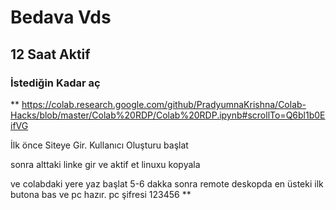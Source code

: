 # Bedava Vds

## 12 Saat Aktif

### İstediğin Kadar aç

** https://colab.research.google.com/github/PradyumnaKrishna/Colab-Hacks/blob/master/Colab%20RDP/Colab%20RDP.ipynb#scrollTo=Q6bl1b0EifVG

 

İlk önce Siteye Gir. Kullanıcı Oluşturu başlat

sonra alttaki linke gir ve aktif et linuxu kopyala

ve colabdaki yere yaz başlat 5-6 dakka sonra remote deskopda en üsteki ilk butona bas ve pc hazır. pc şifresi 123456 **
